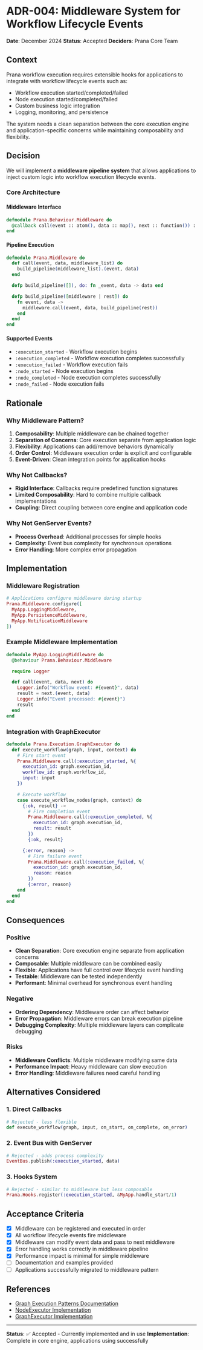 # ADR-004: Middleware System for Workflow Lifecycle Events

**Date**: December 2024
**Status**: Accepted
**Deciders**: Prana Core Team

## Context

Prana workflow execution requires extensible hooks for applications to integrate with workflow lifecycle events such as:
- Workflow execution started/completed/failed
- Node execution started/completed/failed
- Custom business logic integration
- Logging, monitoring, and persistence

The system needs a clean separation between the core execution engine and application-specific concerns while maintaining composability and flexibility.

## Decision

We will implement a **middleware pipeline system** that allows applications to inject custom logic into workflow execution lifecycle events.

### Core Architecture

#### Middleware Interface
```elixir
defmodule Prana.Behaviour.Middleware do
  @callback call(event :: atom(), data :: map(), next :: function()) :: any()
end
```

#### Pipeline Execution
```elixir
defmodule Prana.Middleware do
  def call(event, data, middleware_list) do
    build_pipeline(middleware_list).(event, data)
  end

  defp build_pipeline([]), do: fn _event, data -> data end

  defp build_pipeline([middleware | rest]) do
    fn event, data ->
      middleware.call(event, data, build_pipeline(rest))
    end
  end
end
```

#### Supported Events
- `:execution_started` - Workflow execution begins
- `:execution_completed` - Workflow execution completes successfully
- `:execution_failed` - Workflow execution fails
- `:node_started` - Node execution begins
- `:node_completed` - Node execution completes successfully
- `:node_failed` - Node execution fails

## Rationale

### Why Middleware Pattern?

1. **Composability**: Multiple middleware can be chained together
2. **Separation of Concerns**: Core execution separate from application logic
3. **Flexibility**: Applications can add/remove behaviors dynamically
4. **Order Control**: Middleware execution order is explicit and configurable
5. **Event-Driven**: Clean integration points for application hooks

### Why Not Callbacks?

- **Rigid Interface**: Callbacks require predefined function signatures
- **Limited Composability**: Hard to combine multiple callback implementations
- **Coupling**: Direct coupling between core engine and application code

### Why Not GenServer Events?

- **Process Overhead**: Additional processes for simple hooks
- **Complexity**: Event bus complexity for synchronous operations
- **Error Handling**: More complex error propagation

## Implementation

### Middleware Registration
```elixir
# Applications configure middleware during startup
Prana.Middleware.configure([
  MyApp.LoggingMiddleware,
  MyApp.PersistenceMiddleware,
  MyApp.NotificationMiddleware
])
```

### Example Middleware Implementation
```elixir
defmodule MyApp.LoggingMiddleware do
  @behaviour Prana.Behaviour.Middleware

  require Logger

  def call(event, data, next) do
    Logger.info("Workflow event: #{event}", data)
    result = next.(event, data)
    Logger.info("Event processed: #{event}")
    result
  end
end
```

### Integration with GraphExecutor
```elixir
defmodule Prana.Execution.GraphExecutor do
  def execute_workflow(graph, input, context) do
    # Fire start event
    Prana.Middleware.call(:execution_started, %{
      execution_id: graph.execution_id,
      workflow_id: graph.workflow_id,
      input: input
    })

    # Execute workflow
    case execute_workflow_nodes(graph, context) do
      {:ok, result} ->
        # Fire completion event
        Prana.Middleware.call(:execution_completed, %{
          execution_id: graph.execution_id,
          result: result
        })
        {:ok, result}

      {:error, reason} ->
        # Fire failure event
        Prana.Middleware.call(:execution_failed, %{
          execution_id: graph.execution_id,
          reason: reason
        })
        {:error, reason}
    end
  end
end
```

## Consequences

### Positive
- **Clean Separation**: Core execution engine separate from application concerns
- **Composable**: Multiple middleware can be combined easily
- **Flexible**: Applications have full control over lifecycle event handling
- **Testable**: Middleware can be tested independently
- **Performant**: Minimal overhead for synchronous event handling

### Negative
- **Ordering Dependency**: Middleware order can affect behavior
- **Error Propagation**: Middleware errors can break execution pipeline
- **Debugging Complexity**: Multiple middleware layers can complicate debugging

### Risks
- **Middleware Conflicts**: Multiple middleware modifying same data
- **Performance Impact**: Heavy middleware can slow execution
- **Error Handling**: Middleware failures need careful handling

## Alternatives Considered

### 1. Direct Callbacks
```elixir
# Rejected - less flexible
def execute_workflow(graph, input, on_start, on_complete, on_error)
```

### 2. Event Bus with GenServer
```elixir
# Rejected - adds process complexity
EventBus.publish(:execution_started, data)
```

### 3. Hooks System
```elixir
# Rejected - similar to middleware but less composable
Prana.Hooks.register(:execution_started, &MyApp.handle_start/1)
```

## Acceptance Criteria

- [x] Middleware can be registered and executed in order
- [x] All workflow lifecycle events fire middleware
- [x] Middleware can modify event data and pass to next middleware
- [x] Error handling works correctly in middleware pipeline
- [x] Performance impact is minimal for simple middleware
- [ ] Documentation and examples provided
- [ ] Applications successfully migrated to middleware pattern

## References

- [Graph Execution Patterns Documentation](../graph_execution%20pattern.md)
- [NodeExecutor Implementation](../../lib/prana/node_executor.ex)
- [GraphExecutor Implementation](../../lib/prana/execution/graph_executor.ex)

---

**Status**: ✅ Accepted - Currently implemented and in use
**Implementation**: Complete in core engine, applications using successfully
